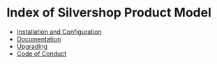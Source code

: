 # Index of Silvershop Product Model

* [Installation and Configuration](installationconfiguration.md)
* [Documentation](documentation.md)
* [Upgrading](upgrading.md)
* [Code of Conduct](codeofconduct.md)
